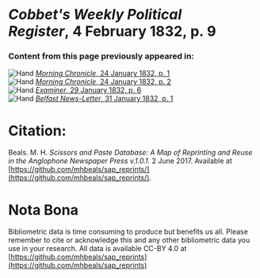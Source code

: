 # *Cobbet's Weekly Political Register*, 4 February 1832, p. 9  
  
### Content from this page previously appeared in:  
![Hand](http://scissorsandpaste.net/wp-content/uploads/2017/06/smallhandpointer.png) [*Morning Chronicle*, 24 January 1832, p. 1](https://mhbeals.github.io/sap_html/Morning-Chronicle/Morning-Chronicle-24-January-1832-p-1)  
![Hand](http://scissorsandpaste.net/wp-content/uploads/2017/06/smallhandpointer.png) [*Morning Chronicle*, 24 January 1832, p. 2](https://mhbeals.github.io/sap_html/Morning-Chronicle/Morning-Chronicle-24-January-1832-p-2)  
![Hand](http://scissorsandpaste.net/wp-content/uploads/2017/06/smallhandpointer.png) [*Examiner*, 29 January 1832, p. 6](https://mhbeals.github.io/sap_html/Examiner/Examiner-29-January-1832-p-6)  
![Hand](http://scissorsandpaste.net/wp-content/uploads/2017/06/smallhandpointer.png) [*Belfast News-Letter*, 31 January 1832, p. 1](https://mhbeals.github.io/sap_html/Belfast-News-Letter/Belfast-News-Letter-31-January-1832-p-1)  


# Citation: 

Beals. M. H. *Scissors and Paste Database: A Map of Reprinting and Reuse in the Anglophone Newspaper Press v.1.0.1.* 2 June 2017. Available at [https://github.com/mhbeals/sap_reprints/](https://github.com/mhbeals/sap_reprints/). 

# Nota Bona

Bibliometric data is time consuming to produce but benefits us all. Please remember to cite or acknowledge this and any other bibliometric data you use in your research. All data is available CC-BY 4.0 at [https://github.com/mhbeals/sap_reprints](https://github.com/mhbeals/sap_reprints)